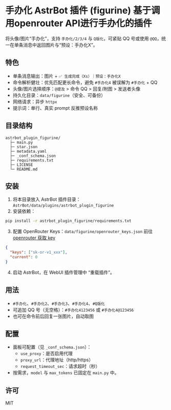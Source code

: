 # 手办化 AstrBot 插件 (figurine) 基于调用openrouter API进行手办化的插件

将头像/图片“手办化”，支持 `手办化/2/3/4` 与 `Q版化`，可紧贴 QQ 号或使用 `@QQ`，统一在单条消息中返回图片与“预设：手办化X”。

## 特色
- 单条消息输出：图片 + `✅ 生成完成（Xs）｜预设：手办化X`
- 命令解析健壮：优先匹配更长命令，避免 `#手办化4` 被误解为 `#手办化` + QQ
- 头像/图片选择顺序：`@提及` > 命令 QQ > 回复/附图 > 发送者头像
- 持久化目录：`data/figurine`（安全、可备份）
- 网络请求：异步 `httpx`
- 提示词：单行、真实 prompt 反推预设名称

## 目录结构
```
astrbot_plugin_figurine/
  ├─ main.py
  ├─ star.json
  ├─ metadata.yaml
  ├─ _conf_schema.json
  ├─ requirements.txt
  ├─ LICENSE
  └─ README.md
```

## 安装
1) 将本目录放入 AstrBot 插件目录：`AstrBot/data/plugins/astrbot_plugin_figurine`
2) 安装依赖：
```bash
pip install -r astrbot_plugin_figurine/requirements.txt
```
3) 配置 OpenRouter Keys：`data/figurine/openrouter_keys.json`
前往 [openrouter 获取 key](https://openrouter.ai/settings/keys)
```json
{
  "keys": ["sk-or-v1_xxx"],
  "current": 0
}
```
4) 启动 AstrBot，在 WebUI 插件管理中 “重载插件”。

## 用法
- `#手办化`、`#手办化2`、`#手办化3`、`#手办化4`、`#Q版化`
- 可追加 QQ 号（无空格）：`#手办化4123456` 或 `#手办化4@123456`
- 也可在命令前后回复一张图片，自动取图

## 配置
- 面板可配置（见 `_conf_schema.json`）：
  - `use_proxy`：是否启用代理
  - `proxy_url`：代理地址（http/https）
  - `request_timeout_sec`：请求超时（秒）
- 按需求，`model` 与 `max_tokens` 已固定在 `main.py` 中。




## 许可
MIT
